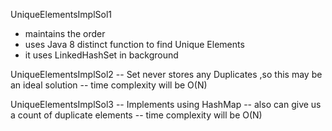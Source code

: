 

UniqueElementsImplSol1 

  - maintains the order
  - uses Java 8 distinct function to find Unique Elements
  - it uses LinkedHashSet in background
  
  
 UniqueElementsImplSol2
  -- Set never stores any Duplicates ,so this may be an ideal solution 
  -- time complexity will be O(N)
  
  UniqueElementsImplSol3
  -- Implements using HashMap
  -- also can give us a count of duplicate elements
  -- time complexity will be O(N)
  